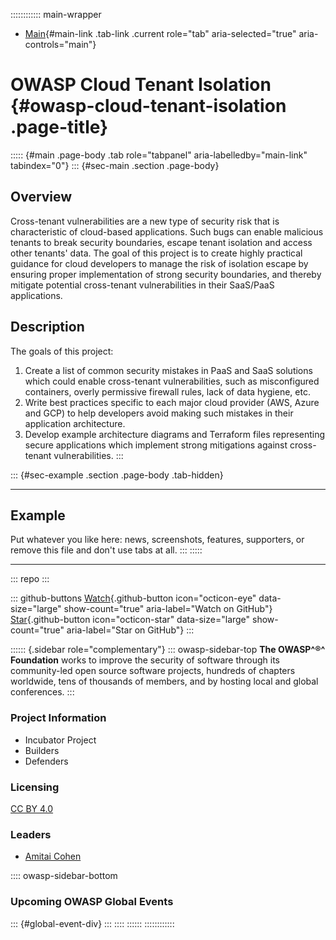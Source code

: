 :::::::::::: main-wrapper
- [Main](#div-main){#main-link .tab-link .current role="tab"
  aria-selected="true" aria-controls="main"}

# OWASP Cloud Tenant Isolation {#owasp-cloud-tenant-isolation .page-title}

::::: {#main .page-body .tab role="tabpanel" aria-labelledby="main-link" tabindex="0"}
::: {#sec-main .section .page-body}
## Overview

Cross-tenant vulnerabilities are a new type of security risk that is
characteristic of cloud-based applications. Such bugs can enable
malicious tenants to break security boundaries, escape tenant isolation
and access other tenants' data. The goal of this project is to create
highly practical guidance for cloud developers to manage the risk of
isolation escape by ensuring proper implementation of strong security
boundaries, and thereby mitigate potential cross-tenant vulnerabilities
in their SaaS/PaaS applications.

## Description

The goals of this project:

1.  Create a list of common security mistakes in PaaS and SaaS solutions
    which could enable cross-tenant vulnerabilities, such as
    misconfigured containers, overly permissive firewall rules, lack of
    data hygiene, etc.
2.  Write best practices specific to each major cloud provider (AWS,
    Azure and GCP) to help developers avoid making such mistakes in
    their application architecture.
3.  Develop example architecture diagrams and Terraform files
    representing secure applications which implement strong mitigations
    against cross-tenant vulnerabilities.
:::

::: {#sec-example .section .page-body .tab-hidden}

------------------------------------------------------------------------

## Example

Put whatever you like here: news, screenshots, features, supporters, or
remove this file and don't use tabs at all.
:::
:::::

------------------------------------------------------------------------

::: repo
:::

::: github-buttons
[Watch](https://github.com/owasp/www-project-cloud-tenant-isolation/subscription){.github-button
icon="octicon-eye" data-size="large" show-count="true"
aria-label="Watch on GitHub"}
[Star](https://github.com/owasp/www-project-cloud-tenant-isolation){.github-button
icon="octicon-star" data-size="large" show-count="true"
aria-label="Star on GitHub"}
:::

:::::: {.sidebar role="complementary"}
::: owasp-sidebar-top
**The OWASP^®^ Foundation** works to improve the security of software
through its community-led open source software projects, hundreds of
chapters worldwide, tens of thousands of members, and by hosting local
and global conferences.
:::

### Project Information

-  Incubator Project
-  Builders
-  Defenders

### Licensing

[CC BY 4.0](https://creativecommons.org/licenses/by/4.0/)

### Leaders

- [Amitai
  Cohen](../cdn-cgi/l/email-protection.html#30515d594451591e535f58555e7047594a1e595f)

:::: owasp-sidebar-bottom
### Upcoming OWASP Global Events

::: {#global-event-div}
:::
::::
::::::
::::::::::::
